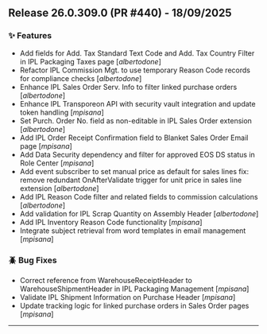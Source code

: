 ## Release 26.0.309.0 (PR #440) - 18/09/2025
### ✨ Features
  * Add fields for Add. Tax Standard Text Code and Add. Tax Country Filter in IPL Packaging Taxes page [*albertodone*]
  * Refactor IPL Commission Mgt. to use temporary Reason Code records for compliance checks [*albertodone*]
  * Enhance IPL Sales Order Serv. Info to filter linked purchase orders [*albertodone*]
  * Enhance IPL Transporeon API with security vault integration and update token handling [*mpisana*]
  * Set Purch. Order No. field as non-editable in IPL Sales Order extension [*albertodone*]
  * Add IPL Order Receipt Confirmation field to Blanket Sales Order Email page [*mpisana*]
  * Add Data Security dependency and filter for approved EOS DS status in Role Center [*mpisana*]
  * Add event subscriber to set manual price as default for sales lines fix: remove redundant OnAfterValidate trigger for unit price in sales line extension [*albertodone*]
  * Add IPL Reason Code filter and related fields to commission calculations [*albertodone*]
  * Add validation for IPL Scrap Quantity on Assembly Header [*albertodone*]
  * Add IPL Inventory Reason Code functionality [*mpisana*]
  * Integrate subject retrieval from word templates in email management [*mpisana*]

### 🪲 Bug Fixes
  * Correct reference from WarehouseReceiptHeader to WarehouseShipmentHeader in IPL Packaging Management [*mpisana*]
  * Validate IPL Shipment Information on Purchase Header [*mpisana*]
  * Update tracking logic for linked purchase orders in Sales Order pages [*mpisana*]

---

